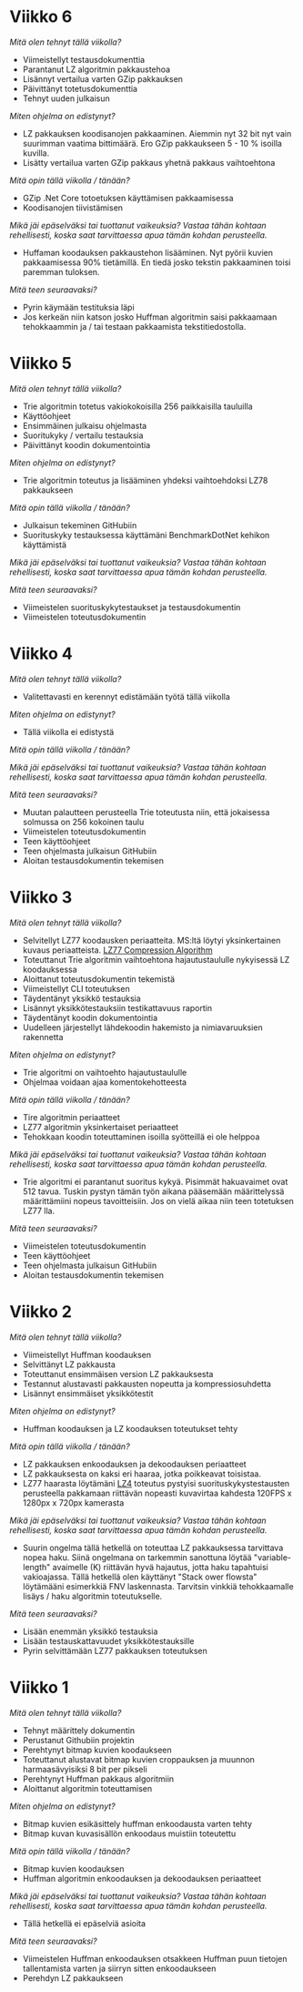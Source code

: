 # Viikko 6

_Mitä olen tehnyt tällä viikolla?_

* Viimeistellyt testausdokumenttia
* Parantanut LZ algoritmin pakkaustehoa
* Lisännyt vertailua varten GZip pakkauksen
* Päivittänyt totetusdokumenttia
* Tehnyt uuden julkaisun

_Miten ohjelma on edistynyt?_

* LZ pakkauksen koodisanojen pakkaaminen. Aiemmin nyt 32 bit nyt vain suurimman vaatima bittimäärä. Ero GZip pakkaukseen 5 - 10 % isoilla kuvilla.
* Lisätty vertailua varten GZip pakkaus yhetnä pakkaus vaihtoehtona

_Mitä opin tällä viikolla / tänään?_

* GZip .Net Core totoetuksen käyttämisen pakkaamisessa
* Koodisanojen tiivistämisen

_Mikä jäi epäselväksi tai tuottanut vaikeuksia? Vastaa tähän kohtaan rehellisesti, koska saat tarvittaessa apua tämän kohdan perusteella._

* Huffaman koodauksen pakkaustehon lisääminen. Nyt pyörii kuvien pakkaamisessa 90% tietämillä. En tiedä josko tekstin pakkaaminen toisi paremman tuloksen.

_Mitä teen seuraavaksi?_

* Pyrin käymään testituksia läpi
* Jos kerkeän niin katson josko Huffman algoritmin saisi pakkaamaan tehokkaammin ja / tai testaan pakkaamista tekstitiedostolla.

# Viikko 5

_Mitä olen tehnyt tällä viikolla?_

* Trie algoritmin totetus vakiokokoisilla 256 paikkaisilla tauluilla
* Käyttöohjeet
* Ensimmäinen julkaisu ohjelmasta
* Suoritukyky / vertailu testauksia
* Päivittänyt koodin dokumentointia

_Miten ohjelma on edistynyt?_

* Trie algoritmin toteutus ja lisääminen yhdeksi vaihtoehdoksi LZ78 pakkaukseen

_Mitä opin tällä viikolla / tänään?_

* Julkaisun tekeminen GitHubiin
* Suorituskyky testauksessa käyttämäni BenchmarkDotNet kehikon käyttämistä

_Mikä jäi epäselväksi tai tuottanut vaikeuksia? Vastaa tähän kohtaan rehellisesti, koska saat tarvittaessa apua tämän kohdan perusteella._

_Mitä teen seuraavaksi?_

* Viimeistelen suorituskykytestaukset ja testausdokumentin
* Viimeistelen toteutusdokumentin

# Viikko 4

_Mitä olen tehnyt tällä viikolla?_

* Valitettavasti en kerennyt edistämään työtä tällä viikolla

_Miten ohjelma on edistynyt?_

* Tällä viikolla ei edistystä 

_Mitä opin tällä viikolla / tänään?_

_Mikä jäi epäselväksi tai tuottanut vaikeuksia? Vastaa tähän kohtaan rehellisesti, koska saat tarvittaessa apua tämän kohdan perusteella._


_Mitä teen seuraavaksi?_

* Muutan palautteen perusteella Trie toteutusta niin, että jokaisessa solmussa on 256 kokoinen taulu
* Viimeistelen toteutusdokumentin
* Teen käyttöohjeet
* Teen ohjelmasta julkaisun GitHubiin
* Aloitan testausdokumentin tekemisen

# Viikko 3

_Mitä olen tehnyt tällä viikolla?_

* Selvitellyt LZ77 koodausken periaatteita. MS:ltä löytyi yksinkertainen kuvaus periaatteista. [LZ77 Compression Algorithm
](https://docs.microsoft.com/en-us/openspecs/windows_protocols/ms-wusp/fb98aa28-5cd7-407f-8869-a6cef1ff1ccb)
* Toteuttanut Trie algoritmin vaihtoehtona hajautustaululle nykyisessä LZ koodauksessa
* Aloittanut toteutusdokumentin tekemistä
* Viimeistellyt CLI toteutuksen
* Täydentänyt yksikkö testauksia
* Lisännyt yksikkötestauksiin testikattavuus raportin
* Täydentänyt koodin dokumentointia
* Uudelleen järjestellyt lähdekoodin hakemisto ja nimiavaruuksien rakennetta

_Miten ohjelma on edistynyt?_

* Trie algoritmi on vaihtoehto hajautustaululle
* Ohjelmaa voidaan ajaa komentokehotteesta 

_Mitä opin tällä viikolla / tänään?_

* Tire algoritmin periaatteet
* LZ77 algoritmin yksinkertaiset periaatteet 
* Tehokkaan koodin toteuttaminen isoilla syötteillä ei ole helppoa

_Mikä jäi epäselväksi tai tuottanut vaikeuksia? Vastaa tähän kohtaan rehellisesti, koska saat tarvittaessa apua tämän kohdan perusteella._

* Trie algoritmi ei parantanut suoritus kykyä. Pisimmät hakuavaimet ovat 512 tavua. Tuskin pystyn tämän työn aikana pääsemään määrittelyssä määrittämiini nopeus tavoitteisiin. Jos on vielä aikaa niin teen totetuksen LZ77 lla.

_Mitä teen seuraavaksi?_

* Viimeistelen toteutusdokumentin
* Teen käyttöohjeet
* Teen ohjelmasta julkaisun GitHubiin
* Aloitan testausdokumentin tekemisen

# Viikko 2

_Mitä olen tehnyt tällä viikolla?_

* Viimeistellyt Huffman koodauksen
* Selvittänyt LZ pakkausta
* Toteuttanut ensimmäisen version LZ pakkauksesta
* Testannut alustavasti pakkausten nopeutta ja kompressiosuhdetta
* Lisännyt ensimmäiset yksikkötestit

_Miten ohjelma on edistynyt?_

*  Huffman koodauksen ja LZ koodauksen toteutukset tehty 

_Mitä opin tällä viikolla / tänään?_

* LZ pakkauksen enkoodauksen ja dekoodauksen periaatteet
* LZ pakkauksesta on kaksi eri haaraa, jotka poikkeavat toisistaa.
* LZ77 haarasta löytämäni [LZ4](https://github.com/lz4/lz4) toteutus pystyisi suorituskykystestausten perusteella pakkamaan riittävän nopeasti kuvavirtaa kahdesta 120FPS x 1280px x 720px kamerasta

_Mikä jäi epäselväksi tai tuottanut vaikeuksia? Vastaa tähän kohtaan rehellisesti, koska saat tarvittaessa apua tämän kohdan perusteella._

* Suurin ongelma tällä hetkellä on toteuttaa LZ pakkauksessa tarvittava nopea haku. 
Siinä ongelmana on tarkemmin sanottuna löytää "variable-length" avaimelle (K) riittävän hyvä hajautus, jotta
haku tapahtuisi vakioajassa. Tällä hetkellä olen käyttänyt "Stack ower flowsta" löytämääni esimerkkiä FNV laskennasta. Tarvitsin vinkkiä tehokkaamalle lisäys / haku algoritmin toteutukselle.

_Mitä teen seuraavaksi?_

* Lisään enemmän yksikkö testauksia
* Lisään testauskattavuudet yksikkötestauksille
* Pyrin selvittämään LZ77 pakkauksen toteutuksen

# Viikko 1

_Mitä olen tehnyt tällä viikolla?_

* Tehnyt määrittely dokumentin
* Perustanut Githubiin projektin
* Perehtynyt bitmap kuvien koodaukseen
* Toteuttanut alustavat bitmap kuvien croppauksen ja muunnon harmaasävyisiksi 8 bit per pikseli
* Perehtynyt Huffman pakkaus algoritmiin
* Aloittanut algoritmin toteuttamisen

_Miten ohjelma on edistynyt?_

*  Bitmap kuvien esikäsittely huffman enkoodausta varten tehty
*  Bitmap kuvan kuvasisällön enkoodaus muistiin toteutettu 

_Mitä opin tällä viikolla / tänään?_

* Bitmap kuvien koodauksen
* Huffman algoritmin enkoodauksen ja dekoodauksen periaatteet

_Mikä jäi epäselväksi tai tuottanut vaikeuksia? Vastaa tähän kohtaan rehellisesti, koska saat tarvittaessa apua tämän kohdan perusteella._

* Tällä hetkellä ei epäselviä asioita

_Mitä teen seuraavaksi?_

* Viimeistelen Huffman enkoodauksen otsakkeen Huffman puun tietojen tallentamista varten ja siirryn sitten enkoodaukseen
* Perehdyn LZ pakkaukseen